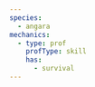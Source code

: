 ```yaml
---
species:
  - angara
mechanics:
  - type: prof
    profType: skill
    has:
      - survival
---
```

